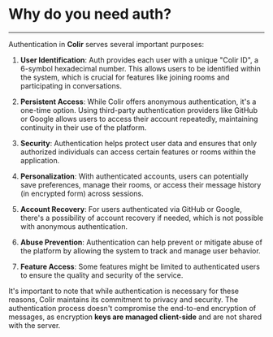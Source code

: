 # Why do you need auth?

---

Authentication in **Colir** serves several important purposes:

1. **User Identification**: Auth provides each user with a unique "Colir ID", a 6-symbol hexadecimal number. This allows users to be identified within the system, which is crucial for features like joining rooms and participating in conversations.

2. **Persistent Access**: While Colir offers anonymous authentication, it's a one-time option. Using third-party authentication providers like GitHub or Google allows users to access their account repeatedly, maintaining continuity in their use of the platform.

3. **Security**: Authentication helps protect user data and ensures that only authorized individuals can access certain features or rooms within the application.

4. **Personalization**: With authenticated accounts, users can potentially save preferences, manage their rooms, or access their message history (in encrypted form) across sessions.

5. **Account Recovery**: For users authenticated via GitHub or Google, there's a possibility of account recovery if needed, which is not possible with anonymous authentication.

6. **Abuse Prevention**: Authentication can help prevent or mitigate abuse of the platform by allowing the system to track and manage user behavior.

7. **Feature Access**: Some features might be limited to authenticated users to ensure the quality and security of the service.

It's important to note that while authentication is necessary for these reasons, Colir maintains its commitment to privacy and security. The authentication process doesn't compromise the end-to-end encryption of messages, as encryption **keys are managed client-side** and are not shared with the server.